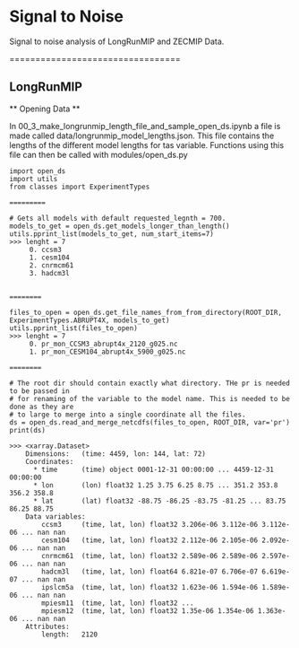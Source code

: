 # Signal to Noise


Signal to noise analysis of LongRunMIP and ZECMIP Data.

=================================

## LongRunMIP


** Opening Data **

In 00_3_make_longrunmip_length_file_and_sample_open_ds.ipynb a file is made called data/longrunmip_model_lengths.json.
This file contains the lengths of the different model lengths for tas variable. Functions using this file can then be
called with modules/open_ds.py

```
import open_ds
import utils
from classes import ExperimentTypes

=========

# Gets all models with default requested_legnth = 700.
models_to_get = open_ds.get_models_longer_than_length()
utils.pprint_list(models_to_get, num_start_items=7)
>>> lenght = 7
     0. ccsm3
     1. cesm104
     2. cnrmcm61
     3. hadcm3l
     
     
========

files_to_open = open_ds.get_file_names_from_from_directory(ROOT_DIR, ExperimentTypes.ABRUPT4X, models_to_get)
utils.pprint_list(files_to_open)
>>> lenght = 7
     0. pr_mon_CCSM3_abrupt4x_2120_g025.nc
     1. pr_mon_CESM104_abrupt4x_5900_g025.nc
     
========     

# The root dir should contain exactly what directory. THe pr is needed to be passed in 
# for renaming of the variable to the model name. This is needed to be done as they are 
# to large to merge into a single coordinate all the files.
ds = open_ds.read_and_merge_netcdfs(files_to_open, ROOT_DIR, var='pr')
print(ds)

>>> <xarray.Dataset>
    Dimensions:   (time: 4459, lon: 144, lat: 72)
    Coordinates:
      * time      (time) object 0001-12-31 00:00:00 ... 4459-12-31 00:00:00
      * lon       (lon) float32 1.25 3.75 6.25 8.75 ... 351.2 353.8 356.2 358.8
      * lat       (lat) float32 -88.75 -86.25 -83.75 -81.25 ... 83.75 86.25 88.75
    Data variables:
        ccsm3     (time, lat, lon) float32 3.206e-06 3.112e-06 3.112e-06 ... nan nan
        cesm104   (time, lat, lon) float32 2.112e-06 2.105e-06 2.092e-06 ... nan nan
        cnrmcm61  (time, lat, lon) float32 2.589e-06 2.589e-06 2.597e-06 ... nan nan
        hadcm3l   (time, lat, lon) float64 6.821e-07 6.706e-07 6.619e-07 ... nan nan
        ipslcm5a  (time, lat, lon) float32 1.623e-06 1.594e-06 1.589e-06 ... nan nan
        mpiesm11  (time, lat, lon) float32 ...
        mpiesm12  (time, lat, lon) float32 1.35e-06 1.354e-06 1.363e-06 ... nan nan
    Attributes:
        length:   2120

```